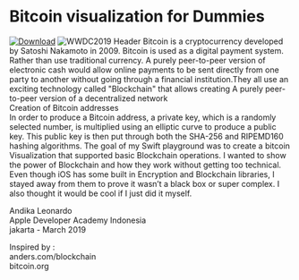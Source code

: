 # Bitcoin visualization for Dummies
[![Download](https://img.shields.io/github/downloads/JustinFincher/WWDC19Playground/total.svg)](https://github.com/JustinFincher/WWDC19Playground/releases)
![WWDC2019 Header](https://i.imgur.com/hOdqkDh.jpg)
Bitcoin is a cryptocurrency developed by Satoshi Nakamoto in 2009. Bitcoin is used as a digital payment system. Rather than use traditional currency. A purely peer-to-peer version of electronic cash would allow online payments to be sent directly from one party to another without going through a financial institution.They all use an exciting technology called "Blockchain" that allows creating A purely peer-to-peer version of a decentralized network<br>
Creation of Bitcoin addresses<br>
In order to produce a Bitcoin address, a private key, which is a randomly selected number, is multiplied using an elliptic curve to produce a public key. This public key is then put through both the SHA-256 and RIPEMD160 hashing algorithms.
The goal of my Swift playground was to create a bitcoin Visualization that supported basic Blockchain operations. I wanted to show the power of Blockchain and how they work without getting too technical. Even though iOS has some built in Encryption and Blockchain libraries, I stayed away from them to prove it wasn’t a black box or super complex. I also thought it would be cool if I just did it myself.





Andika Leonardo<br>
Apple Developer Academy Indonesia<br> 
jakarta - March 2019

Inspired by :<br> 
anders.com/blockchain<br> 
bitcoin.org<br> 
